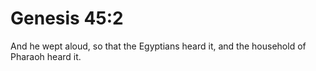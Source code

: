 # Genesis 45:2

And he wept aloud, so that the Egyptians heard it, and the household of Pharaoh heard it.
